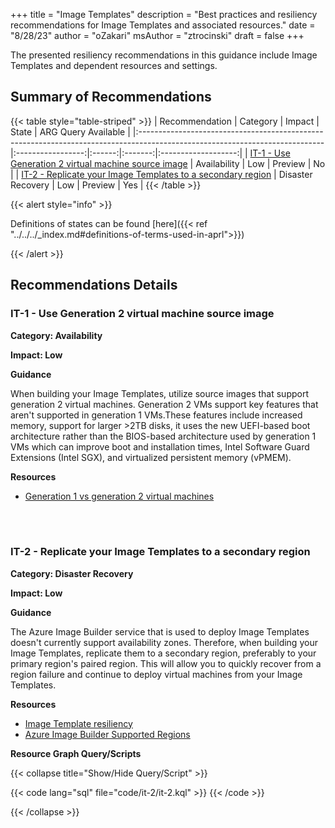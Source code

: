 +++
title = "Image Templates"
description = "Best practices and resiliency recommendations for Image Templates and associated resources."
date = "8/28/23"
author = "oZakari"
msAuthor = "ztrocinski"
draft = false
+++

The presented resiliency recommendations in this guidance include Image Templates and dependent resources and settings.

## Summary of Recommendations

{{< table style="table-striped" >}}
| Recommendation                                                                                                              |     Category      | Impact |  State  | ARG Query Available |
|:----------------------------------------------------------------------------------------------------------------------------|:-----------------:|:------:|:-------:|:-------------------:|
| [IT-1 - Use Generation 2 virtual machine source image](#it-1---use-generation-2-virtual-machine-source-image)               |   Availability    |  Low   | Preview |         No          |
| [IT-2 - Replicate your Image Templates to a secondary region](#it-2---replicate-your-image-templates-to-a-secondary-region) | Disaster Recovery |  Low   | Preview |         Yes         |
{{< /table >}}

{{< alert style="info" >}}

Definitions of states can be found [here]({{< ref "../../../_index.md#definitions-of-terms-used-in-aprl">}})

{{< /alert >}}

## Recommendations Details

### IT-1 - Use Generation 2 virtual machine source image

**Category: Availability**

**Impact: Low**

**Guidance**

When building your Image Templates, utilize source images that support generation 2 virtual machines. Generation 2 VMs support key features that aren't supported in generation 1 VMs.These features include increased memory, support for larger >2TB disks, it uses the new UEFI-based boot architecture rather than the BIOS-based architecture used by generation 1 VMs which can improve boot and installation times, Intel Software Guard Extensions (Intel SGX), and virtualized persistent memory (vPMEM).

**Resources**

- [Generation 1 vs generation 2 virtual machines](https://learn.microsoft.com/en-us/azure/virtual-machines/generation-2#features-and-capabilities)

<br><br>

### IT-2 - Replicate your Image Templates to a secondary region

**Category: Disaster Recovery**

**Impact: Low**

**Guidance**

The Azure Image Builder service that is used to deploy Image Templates doesn't currently support availability zones. Therefore, when building your Image Templates, replicate them to a secondary region, preferably to your primary region's paired region. This will allow you to quickly recover from a region failure and continue to deploy virtual machines from your Image Templates.

**Resources**

- [Image Template resiliency](https://learn.microsoft.com/en-us/azure/reliability/reliability-image-builder?toc=%2Fazure%2Fvirtual-machines%2Ftoc.json&bc=%2Fazure%2Fvirtual-machines%2Fbreadcrumb%2Ftoc.json#capacity-and-proactive-disaster-recovery-resiliency)
- [Azure Image Builder Supported Regions](https://learn.microsoft.com/en-us/azure/virtual-machines/image-builder-overview?tabs=azure-powershell#regions)

**Resource Graph Query/Scripts**

{{< collapse title="Show/Hide Query/Script" >}}

{{< code lang="sql" file="code/it-2/it-2.kql" >}} {{< /code >}}

{{< /collapse >}}

<br><br>
